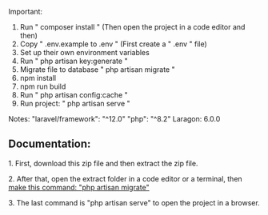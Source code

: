 Important: 
1. Run " composer install " (Then open the project in a code editor and then)
2. Copy " .env.example to .env " (First create a " .env " file)
3. Set up their own environment variables
4. Run " php artisan key:generate "
5. Migrate file to database " php artisan migrate "
6. npm install
7. npm run build
8. Run " php artisan config:cache "
9. Run project: " php artisan serve "
   

Notes:
"laravel/framework": "^12.0"
"php": "^8.2"
Laragon: 6.0.0

<h2>Documentation:</h2>
<p>1. First, download this zip file and then extract the zip file.</p>
<p>2. After that, open the extract folder in a code editor or a terminal, then <u>make this command: "php artisan migrate"</u></p>
<p>3. The last command is "php artisan serve" to open the project in a browser.</p>
